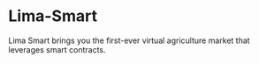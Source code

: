 # Lima-Smart
Lima Smart brings you the first-ever virtual agriculture market that leverages smart contracts.
